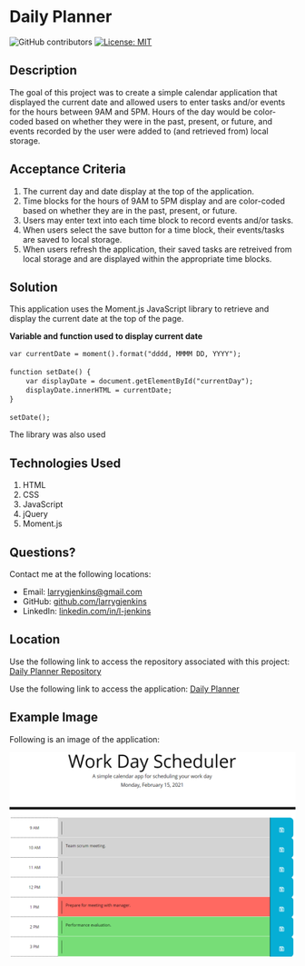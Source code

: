 # Daily Planner
![GitHub contributors](https://img.shields.io/github/contributors/larrygjenkins/larrygjenkins.github.io)
[![License: MIT](https://img.shields.io/badge/License-MIT-yellow.svg)](https://opensource.org/licenses/MIT)
## Description
The goal of this project was to create a simple calendar application that displayed the current date and allowed users to enter tasks and/or events for the hours between 9AM and 5PM. Hours of the day would be color-coded based on whether they were in the past, present, or future, and events recorded by the user were added to (and retrieved from) local storage.

## Acceptance Criteria
1. The current day and date display at the top of the application. 
2. Time blocks for the hours of 9AM to 5PM display and are color-coded based on whether they are in the past, present, or future.
3. Users may enter text into each time block to record events and/or tasks. 
4. When users select the save button for a time block, their events/tasks are saved to local storage.
5. When users refresh the application, their saved tasks are retreived from local storage and are displayed within the appropriate time blocks. 

## Solution
This application uses the Moment.js JavaScript library to retrieve and display the current date at the top of the page. 

**Variable and function used to display current date**

    var currentDate = moment().format("dddd, MMMM DD, YYYY");

    function setDate() {
        var displayDate = document.getElementById("currentDay");
        displayDate.innerHTML = currentDate;
    }

    setDate();

The library was also used  

## Technologies Used
1. HTML
2. CSS
3. JavaScript
4. jQuery
5. Moment.js 

## Questions?
Contact me at the following locations:

* Email: <a href="mailto:larrygjenkins@gmail.com">larrygjenkins@gmail.com</a>
* GitHub: <a href="https://github.com/larrygjenkins">github.com/larrygjenkins</a>
* LinkedIn: <a href="https://www.linkedin.com/in/l-jenkins/">linkedin.com/in/l-jenkins</a>

## Location
Use the following link to access the repository associated with this project: [Daily Planner Repository](https://github.com/larrygjenkins/DailyPlanner)

Use the following link to access the application: [Daily Planner](https://larrygjenkins.github.io/DailyPlanner/)

## Example Image
Following is an image of the application:

![Daily Planner Application](./assets/images/DailyPlannerScreenshot.PNG)